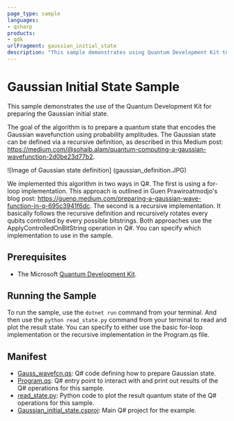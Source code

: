 ```yaml
---
page_type: sample
languages:
- qsharp
products:
- qdk
urlFragment: gaussian_initial_state
description: "This sample demonstrates using Quantum Development Kit to prepare the Gaussian initial state."
---
```


# Gaussian Initial State Sample

This sample demonstrates the use of the Quantum Development Kit for preparing the Gaussian initial state.

The goal of the algorithm is to prepare a quantum state that encodes the Gaussian wavefunction using probability amplitudes. The Gaussian state can be defined via a recursive definition, as described in this Medium post: https://medium.com/@sohaib.alam/quantum-computing-a-gaussian-wavefunction-2d0be23d77b2.

![Image of Gaussian state definition] (gaussian_definition.JPG)

We implemented this algorithm in two ways in Q#. The first is using a for-loop implementation. This approach is outlined in Guen Prawiroatmodjo's blog post: https://guenp.medium.com/preparing-a-gaussian-wave-function-in-q-695c3941f6dc. The second is a recursive implementation. It basically follows the recursive definition and recursively rotates every qubits controlled by every possible bitstrings. Both approaches use the ApplyControlledOnBitString operation in Q#. You can specify which implementation to use in the sample.

## Prerequisites ##

- The Microsoft [Quantum Development Kit](https://docs.microsoft.com/quantum/install-guide/).

## Running the Sample

To run the sample, use the `dotnet run` command from your terminal.
And then use the `python read_state.py` command from your terminal to read and plot the result state.
You can specify to either use the basic for-loop implementation or the recursive implementation in the Program.qs file. 

## Manifest ##

- [Gauss_wavefcn.qs](https://github.com/microsoft/Quantum/blob/main/samples/Gaussian_initial_state/Gauss_wavefcn.qs): Q# code defining how to prepare Gaussian state.
- [Program.qs](https://github.com/microsoft/Quantum/blob/main/samples/gaussian_initial_state/Program.qs): Q# entry point to interact with and print out results of the Q# operations for this sample.
- [read_state.py](https://github.com/microsoft/Quantum/blob/main/samples/gaussian_inital_state/read_state.py): Python code to plot the result quantum state of the Q# operations for this sample.
- [Gaussian_initial_state.csproj](https://github.com/microsoft/Quantum/blob/main/samples/gaussian_initial_state/Gaussian_initial_state.csproj): Main Q# project for the example.